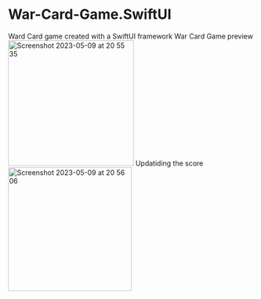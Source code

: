 # War-Card-Game.SwiftUI
Ward Card game created with a SwiftUI framework
War Card Game preview
<img width="256" alt="Screenshot 2023-05-09 at 20 55 35" src="https://github.com/IboTang/War-Card-Game.SwiftUI/assets/11790165/d4c4cc5a-a951-42b3-9bc0-df3e27f94d46">
Updatiding the score
<img width="252" alt="Screenshot 2023-05-09 at 20 56 06" src="https://github.com/IboTang/War-Card-Game.SwiftUI/assets/11790165/c085f416-20e2-4089-8156-20a73f144e93">


